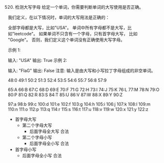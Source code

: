 520. 检测大写字母
给定一个单词，你需要判断单词的大写使用是否正确。

我们定义，在以下情况时，单词的大写用法是正确的：

全部字母都是大写，比如"USA"。
单词中所有字母都不是大写，比如"leetcode"。
如果单词不只含有一个字母，只有首字母大写， 比如 "Google"。
否则，我们定义这个单词没有正确使用大写字母。

示例 1:

输入: "USA"
输出: True
示例 2:

输入: "FlaG"
输出: False
注意: 输入是由大写和小写拉丁字母组成的非空单词。

48:0 49:1 50:2 51:3 52:4 53:5 54:6 55:7 56:8 57:9 

65:A 66:B 67:C 68:D 69:E 70:F 71:G 72:H 73:I 74:J 75:K 76:L 77:M 78:N 79:O 80:P 81:Q 82:R 83:S 84:T 85:U 86:V 87:W 88:X 89:Y 90:Z 

97:a 98:b 99:c 100:d 101:e 102:f 103:g 104:h 105:i 106:j 107:k 108:l 109:m 110:n 111:o 112:p 113:q 114:r 115:s 116:t 117:u 118:v 119:w 120:x 121:y 122:z

- 首字母大写
    - 第二个字母大写
        - 后面字母全大写 合法
    - 第二个字母小写
        - 后面字母全小写 合法
- 首字母小写
    - 后面字母全小写 合法